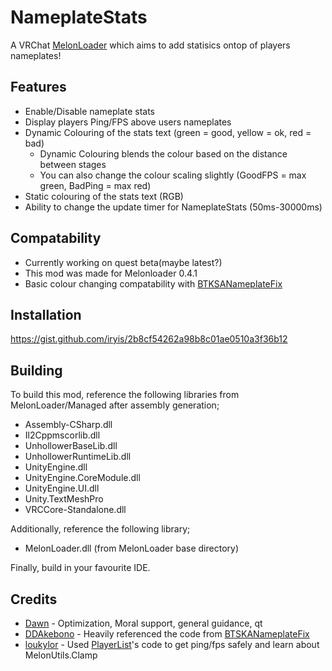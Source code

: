 # NameplateStats
A VRChat [MelonLoader](https://github.com/LavaGang/MelonLoader) which aims to add statisics ontop of players nameplates!

## Features
* Enable/Disable nameplate stats
* Display players Ping/FPS above users nameplates
* Dynamic Colouring of the stats text (green = good, yellow = ok, red = bad)
  * Dynamic Colouring blends the colour based on the distance between stages
  * You can also change the colour scaling slightly (GoodFPS = max green, BadPing = max red)
* Static colouring of the stats text (RGB)
* Ability to change the update timer for NameplateStats (50ms-30000ms)

## Compatability
* Currently working on quest beta(maybe latest?)
* This mod was made for Melonloader 0.4.1
* Basic colour changing compatability with [BTKSANameplateFix](https://github.com/ddakebono/BTKSANameplateFix/)

 ## Installation
 https://gist.github.com/iryis/2b8cf54262a98b8c01ae0510a3f36b12

## Building
To build this mod, reference the following libraries from MelonLoader/Managed after assembly generation;
* Assembly-CSharp.dll
* Il2Cppmscorlib.dll
* UnhollowerBaseLib.dll
* UnhollowerRuntimeLib.dll
* UnityEngine.dll
* UnityEngine.CoreModule.dll
* UnityEngine.UI.dll
* Unity.TextMeshPro
* VRCCore-Standalone.dll

Additionally, reference the following library;
* MelonLoader.dll (from MelonLoader base directory)

Finally, build in your favourite IDE.

## Credits
* [Dawn](https://github.com/Arion-Kun) - Optimization, Moral support, general guidance, qt
* [DDAkebono](https://github.com/ddakebono) - Heavily referenced the code from [BTSKANameplateFix](https://github.com/ddakebono/BTKSANameplateFix)
* [loukylor](https://github.com/loukylor/) - Used [PlayerList](https://github.com/loukylor/VRC-Mods/tree/main/PlayerList)'s code to get ping/fps safely and learn about MelonUtils.Clamp
